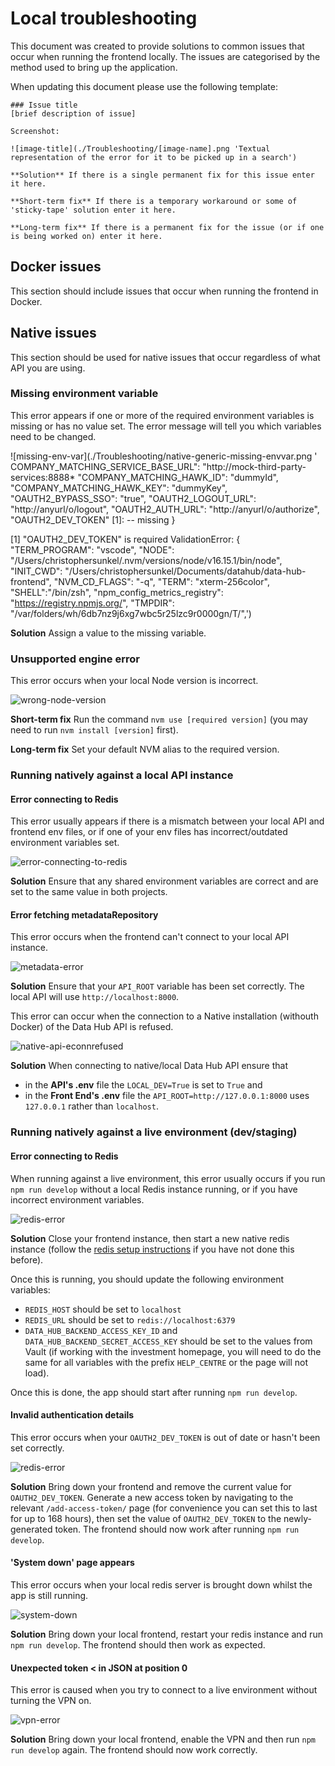 # Local troubleshooting

This document was created to provide solutions to common issues that occur when running the frontend locally. The issues are categorised by the method used to bring up the application.

When updating this document please use the following template:

```
### Issue title
[brief description of issue]

Screenshot:

![image-title](./Troubleshooting/[image-name].png 'Textual representation of the error for it to be picked up in a search')

**Solution** If there is a single permanent fix for this issue enter it here.

**Short-term fix** If there is a temporary workaround or some of 'sticky-tape' solution enter it here.

**Long-term fix** If there is a permanent fix for the issue (or if one is being worked on) enter it here.
```

## Docker issues

This section should include issues that occur when running the frontend in Docker.

## Native issues

This section should be used for native issues that occur regardless of what API you are using.

### Missing environment variable

This error appears if one or more of the required environment variables is missing or has no value set. The error message will tell you which variables need to be changed.

![missing-env-var](./Troubleshooting/native-generic-missing-envvar.png '
COMPANY_MATCHING_SERVICE_BASE_URL": "http://mock-third-party-services:8888\*
"COMPANY_MATCHING_HAWK_ID": "dummyId",
"COMPANY_MATCHING_HAWK_KEY": "dummyKey",
"OAUTH2_BYPASS_SSO": "true",
"OAUTH2_LOGOUT_URL": "http://anyurl/o/logout",
"OAUTH2_AUTH_URL": "http://anyurl/o/authorize",
"OAUTH2_DEV_TOKEN" [1]: -- missing
}

[1] "OAUTH2_DEV_TOKEN" is required
ValidationError: {
"TERM_PROGRAM": "vscode",
"NODE": "/Users/christophersunkel/.nvm/versions/node/v16.15.1/bin/node",
"INIT_CWD": "/Users/christophersunkel/Documents/datahub/data-hub-frontend", "NVM_CD_FLAGS": "-q",
"TERM": "xterm-256color",
"SHELL":"/bin/zsh",
"npm_config_metrics_registry": "https://registry.npmjs.org/",
"TMPDIR": "/var/folders/wh/6db7nz9j6xg7wbc5r25lzc9r0000gn/T/",')

**Solution** Assign a value to the missing variable.

### Unsupported engine error

This error occurs when your local Node version is incorrect.

![wrong-node-version](./Troubleshooting/native-generic-nodeversion.png '
npm ERR! code EBADENGINE
npm ERR! engine Unsupported engine
npm ERR! engine Not compatible with your version of node/npm: undefined 
npm ERR! notsup Not compatible with your version of node/npm: undefined 
npm ERR! notsup Required: {"node":"16.15.1"}
npm ERR! notsup Actual: {"npm":"8.11.0", "node": "v14.17.0"}')

**Short-term fix** Run the command `nvm use [required version]` (you may need to run `nvm install [version]` first).

**Long-term fix** Set your default NVM alias to the required version.

### Running natively against a local API instance

#### Error connecting to Redis

This error usually appears if there is a mismatch between your local API and frontend env files, or if one of your env files has incorrect/outdated environment variables set.

![error-connecting-to-redis](./Troubleshooting/native-generic-redis.png '
error: Error connecting to redis 
   at GetAddrInfoReqWrap.onlookup [as oncomplete] (node: dns:71:26) 
error: Error connecting to redis error: 
error {"code":"ENOTFOUND", "errno":-3008, "hostname":"redis","syscall":"getaddrinfo"} 
error: Error: getaddrinfo ENOTFOUND redis 
   at GetAddrInfoReqWrap.onlookup [as oncomplete] (node: dns:71:26) 
[nodemon] app crashed - waiting for file changes before starting...')

**Solution** Ensure that any shared environment variables are correct and are set to the same value in both projects.

#### Error fetching metadataRepository

This error occurs when the frontend can't connect to your local API instance.

![metadata-error](./Troubleshooting/native-local-metadata.png '
error: Error fetching metadataRepository for url: http://api:8000/v4/metadata/investment-strategic-driver 
error: Error fetching metadataRepository for url: http://api:8000/v4/metadata/order-service-type 
error: Error fetching metadataRepository for url: http://api:8000/v4/metadata/investment-project-stage 
error: Error fetching metadataRepository for url: http://api:8000/v4/metadata/omis-market 
error: Error fetching metadataRepository for url: http://api:8000/v4/metadata/order-cancellation-reason 
error: Error fetching metadataRepository for url: http://api:8000/v4/metadata/investment-specific-programme 
error: Error fetching metadataRepository for url: http://api:8000/v4/metadata/fdi-value 
error: Error fetching metadataRepository for url: http://api:8000/v4/metadata/investment-involvement 
error: Error fetching metadataRepository for url: http://api:8000/v4/metadata/investment-investor-type 
error: Error fetching metadataRepository for url: http://api:8000/v4/metadata/likelihood-to-land
error: Error fetching metadataRepository for url: http://api:8000/v4/metadata/export-experience-category 
error: Error fetching metadataRepository for url: http://api:8000/v4/metadata/trade-agreement 
error: Unable to load all metadataRepository, cannot start app
error: uncaughtException: Error: getaddrinfo ENOTFOUND api
Error: Error: getaddrinfo ENOTFOUND api')

**Solution** Ensure that your `API_ROOT` variable has been set correctly. The local API will use `http://localhost:8000`.

This error can occur when the connection to a Native installation (withouth Docker) of the Data Hub API is refused.

![native-api-econnrefused](./Troubleshooting/native-api-econnrefused.png '
error: Error fetching metadataRepository for url: http://localhost:8000/v4/metadata/investment-investor-type
error: Error fetching metadataRepository for url: http://localhost:8000/v4/metadata/export-experience-category
error: Error fetching metadataRepository for url: http://localhost:8000/v4/metadata/investment-involvement
error: Error fetching metadataRepository for url: http://localhost:8000/v4/metadata/likelihood-to-land
error: Error fetching metadataRepository for url: http://localhost:8000/v4/metadata/trade-agreement
error: Error fetching metadataRepository for url: http://localhost:8000/v4/metadata/export-years
error: Error fetching metadataRepository for url: http://localhost:8000/v4/metadata/export-experience
info: All metadataRepository requests complete
error: Unable to load all metadataRepository, cannot start app
error: uncaughtException: Error: connect ECONNREFUSED ::1:8000
Error: Error: connect ECONNREFUSED ::1:8000
at Request._callback (/Users/marijnkampf/Projects/data-hub-frontend/src/lib/hawk-request.js:35:23)
at self.callback (/Users/marijnkampf/Projects/data-hub-frontend/node_modules/request/request.js:185:22)
at Request.emit (node:events:513:28)
at Request.emit (node:domain:489:12)
at Request.onRequestError (/Users/marijnkampf/Projects/data-hub-frontend/node_modules/request/request.js:877:8)
at ClientRequest.emit (node:events:513:28)
at ClientRequest.emit (node:domain:489:12)
at Socket.socketErrorListener (node:_http_client:481:9)
at Socket.emit (node:events:513:28)
at Socket.emit (node:domain:489:12)
at emitErrorNT (node:internal/streams/destroy:151:8)
at emitErrorCloseNT (node:internal/streams/destroy:116:3)
at process.processTicksAndRejections (node:internal/process/task_queues:82:21) {"date":"Thu Apr 13 2023 12:14:32 GMT+0100 (British Summer Time)","error":{},"exception":true,"os":{"loadavg":[4.88623046875,4.021484375,5.20703125],"uptime":15060},"process":{"argv":["/Users/marijnkampf/.nvm/versio')

**Solution** When connecting to native/local Data Hub API ensure that

- in the **API's .env** file the `LOCAL_DEV=True` is set to `True` and
- in the **Front End's .env** file the `API_ROOT=http://127.0.0.1:8000` uses `127.0.0.1` rather than `localhost`.

### Running natively against a live environment (dev/staging)

#### Error connecting to Redis

When running against a live environment, this error usually occurs if you run `npm run develop` without a local Redis instance running, or if you have incorrect environment variables.

![redis-error](./Troubleshooting/native-live-redis.png '
[HPM] Proxy created: / -> https://datahub-api-dev.london.cloudapps.digital 
[HPM] Proxy rewrite rule created: "^/api-proxy" ~> error: Error connecting to redis
error: error {"code":"ENOTFOUND","errno":-3008, "hostname":"redis","syscall":"getaddrinfo"} 
error: Error: getaddrinfo ENOTFOUND redis
at GetAddrInfoReqWrap.onlookup [as oncomplete] (node: dns:71:26)
error: Error connecting to redis
error: error {"code":"ENOTFOUND", "errno":-3008, "hostname":"redis","syscall":"getaddrinfo"} 
error: Error: getaddrinfo ENOTFOUND redis
at GetAddrInfoReqWrap.onlookup [as oncomplete] (node: dns:71:26)
error: Error connecting to redis
error: error {"code":"ENOTFOUND","errno":-3008, "hostname":"redis","syscall":"getaddrinfo"} 
error: Error: getaddrinfo ENOTFOUND redis
at GetAddrInfoReqWrap.onlookup [as oncomplete] (node: dns:71:26)
error: Error fetching metadataRepository for url: https://datahub-api-dev.london.cloudapps.digital/v4/metadata/fdi-type 
error: Error fetching metadataRepository for url: https://datahub-api-dev.london.cloudapps.digital/v4/metadata/administrative-area 
error: Error fetching metadataRepository for url: https://datahub-api-dev.london.cloudapps.digital/v4/metadata/likelihood-to-land 
error: Error fetching metadataRepository for url: https://datahub-api-dev.london.cloudapps.digital/v4/metadata/fdi-value 
error: Error fetching metadataRepository for url: https://datahub-api-dev.london.cloudapps.digital/v4/metadata/referral-source-activity 
error: Error fetching metadataRepository for url: https://datahub-api-dev.london.cloudapps.digital/v4/metadata/referral-source-marketing 
error: Error fetching metadataRepository for url: https://datahub-api-dev.london.cloudapps.digital/v4/metadata/investment-project-stage 
error: Error fetching metadataRepository for url: https://datahub-api-dev.london.cloudapps.digital/v4/metadata/investment-type 
error: Error fetching metadataRepository for url: https://datahub-api-dev.london.cloudapps.digital/v4/metadata/investment-business-activity 
error: Error fetching metadataRepository for url: https://datahub-api-dev.london.cloudapps.digital/v4/metadata/salary-range 
error: Error fetching metadataRepository for url: https://datahub-api-dev.london.cloudapps.digital/v4/metadata/investment-strategic-driver 
error: Error fetching metadataRepository for url: https://datahub-api-dev.london.cloudapps.digital/v4/metadata/evidence-tag 
error: Error fetching metadataRepository for url: https://datahub-api-dev.london.cloudapps.digital/v4/metadata/business-type
')

**Solution** Close your frontend instance, then start a new native redis instance (follow the [redis setup instructions](https://github.com/uktrade/data-hub-frontend/blob/main/docs/Installing%20redis%20natively.md) if you have not done this before).

Once this is running, you should update the following environment variables:

- `REDIS_HOST` should be set to `localhost`
- `REDIS_URL` should be set to `redis://localhost:6379`
- `DATA_HUB_BACKEND_ACCESS_KEY_ID` and `DATA_HUB_BACKEND_SECRET_ACCESS_KEY` should be set to the values from Vault (if working with the investment homepage, you will need to do the same for all variables with the prefix `HELP_CENTRE` or the page will not load).

Once this is done, the app should start after running `npm run develop`.

#### Invalid authentication details

This error occurs when your `OAUTH2_DEV_TOKEN` is out of date or hasn't been set correctly.

![redis-error](./Troubleshooting/native-live-invalid-token.png '
error: Unable to fetch feature flags: Error: 401 - {"detail": "Invalid authentication credentials."} 
error: uncaughtException: 401 - {"detail": "Invalid authentication credentials."}
Error: 401 - {"detail": "Invalid authentication credentials."}
at request (/Users/christophersunkel/Documents/datahub/data-hub-frontend/src/lib/request.js:49:13)
at processTicksAndReiections (node:internal/process/task queues:96:5)
at async authorisedRequest (/Users/christophersunkel/Documents/datahub/data-hub-frontend/src/lib/authorised-request.js:68:22) 
at async/Users/christophersunkel/Documents/datahub/data-hub-frontend/src/middleware/user-features.is:25:18 {"date": "Mon Jun 20
')

**Solution** Bring down your frontend and remove the current value for `OAUTH2_DEV_TOKEN`. Generate a new access token by navigating to the relevant `/add-access-token/` page (for convenience you can set this to last for up to 168 hours), then set the value of `OAUTH2_DEV_TOKEN` to the newly-generated token. The frontend should now work after running `npm run develop`.

#### 'System down' page appears

This error occurs when your local redis server is brought down whilst the app is still running.

![system-down](./Troubleshooting/native-live-redis-down.png 'System down Part of the system is down, please try again shortly. The team has been notified.')

**Solution** Bring down your local frontend, restart your redis instance and run `npm run develop`. The frontend should then work as expected.

#### Unexpected token < in JSON at position 0

This error is caused when you try to connect to a live environment without turning the VPN on.

![vpn-error](./Troubleshooting/native-live-vpn.png '
error: uncaughtException: Unexpected token < in JSON at position 0
SyntaxError: Unexpected token < in JSON at position 0
at JSON. parse (<anonymous>)
at Request. _callback (/Users/christophersunkel/Documents/datahub/data-hub-frontend/src/lib/hawk-request.js:55:25)
at Request. self.callback (/Users/christophersunkel/Documents/datahub/data-hub-frontend/node_modules/request/request.js:185:22)
at Request.emit (node:events:527:28) at Request.emit (node: domain: 475:12)
at Request.<anonymous> (/Users/christophersunkel/Documents/datahub/data-hub-frontend/node_modules/request/request.js:1154:10)
at Request.emit (node: events: 527:28) at Request.emit (node: domain:475:12)
at IncomingMessage, <anonymous> (/Users/christophersunkel/Documents/datahub/data-hub-frontend/node_modules/request/request. js: 1076:12) 
at Object.oncewrapper (node: events:641:28) at IncomingMessage.emit (node: events: 539:35) at IncomingMessage.emit (node: domain:475:12) 
at endReadableNT (node: internal/streams/readable: 1345:12)
at processTicksAndRejections (node: internal/process/task queues: 83:21) {"date" "Mon Jun 20 2022 10-34:32 GMT+9190 (Britich Summer Time')

**Solution** Bring down your local frontend, enable the VPN and then run `npm run develop` again. The frontend should now work correctly.

